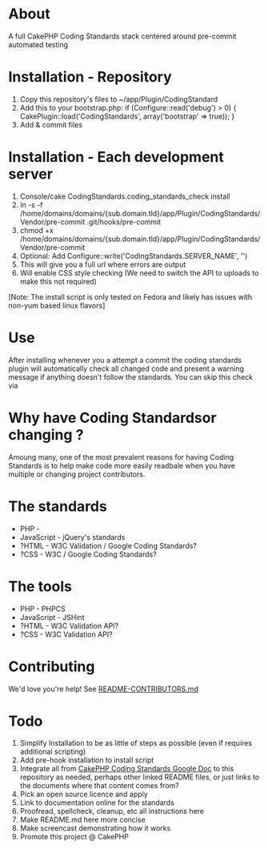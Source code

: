 # About #
A full CakePHP Coding Standards stack centered around pre-commit automated testing

# Installation - Repository #
1. Copy this repository's files to ~/app/Plugin/CodingStandard
1. Add this to your bootstrap.php: if (Configure::read('debug') > 0) {  CakePlugin::load('CodingStandards', array('bootstrap' => true)); }
1. Add & commit files

# Installation - Each development server #
1. Console/cake CodingStandards.coding_standards_check install
1. ln -s -f /home/domains/domains/{sub.domain.tld}/app/Plugin/CodingStandards/Vendor/pre-commit .git/hooks/pre-commit
1. chmod +x /home/domains/domains/{sub.domain.tld}/app/Plugin/CodingStandards/Vendor/pre-commit
1. Optional: Add Configure::write('CodingStandards.SERVER_NAME', '<Insert Accessible URL HERE>')
 1. This will give you a full url where errors are output
 1. Will enable CSS style checking (We need to switch the API to uploads to make this not required)

[Note: The install script is only tested on Fedora and likely has issues with non-yum based linux flavors]

# Use #
After installing whenever you a attempt a commit the coding standards plugin will automatically check all changed code and present a warning message if anything doesn't follow the standards.  You can skip this check via 

# Why have Coding Standardsor changing ? #
Amoung many, one of the most prevalent reasons for having Coding Standards is to help make code more easily readbale when you have multiple or changing project contributors.

# The standards #
* PHP - 
* JavaScript - jQuery's standards
* ?HTML - W3C Validation / Google Coding Standards?
* ?CSS - W3C / Google Coding Standards?

# The tools #
* PHP - PHPCS
* JavaScript - JSHint
* ?HTML - W3C Validation API?
* ?CSS - W3C Validation API?

# Contributing #
We'd love you're help! See [README-CONTRIBUTORS.md](README-CONTRIBUTORS.md)

# Todo #
1. Simplify Installation to be as little of steps as possible (even if requires additional scripting)
 1. Add pre-hook installation to install script
1. Integrate all from [CakePHP Coding Standards Google Doc](http://goo.gl/yYtgD) to this repository as needed, perhaps other linked README files, or just links to the documents where that content comes from?
1. Pick an open source licence and apply
1. Link to documentation online for the standards
1. Proofread, spellcheck, cleanup, etc all instructions here
1. Make README.md here more concise
1. Make screencast demonstrating how it works
1. Promote this project @ CakePHP
